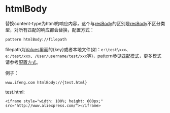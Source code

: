 # htmlBody

替换content-type为html的响应内容，这个与[resBody](resBody.html)的区别是[resBody](resBody.html)不区分类型，对所有匹配的响应都会替换，配置方式：

	pattern htmlBody://filepath
	
filepath为[Values](http://local.whistlejs.com/#values)里面的{key}或者本地文件(如：`e:\test\xxx`、`e:/test/xxx`、`/User/username/test/xxx`等)，pattern参见[匹配模式](../pattern.html)，更多模式请参考[配置方式](../mode.html)。

例子：

	www.ifeng.com htmlBody://{test.html}
	
test.html:

	<iframe style="width: 100%; height: 600px;" src="http://www.aliexpress.com/"></iframe>
